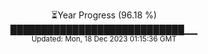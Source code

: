 <p align="center">
⏳Year Progress (96.18 %) <br>
████████████████████████████▁▁ <br>
<sub>Updated: Mon, 18 Dec 2023 01:15:36 GMT</sub>
</p>

